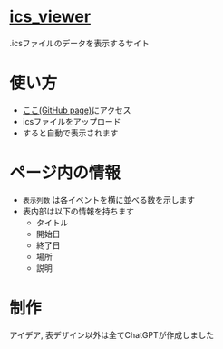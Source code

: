 # [ics_viewer](https://wswsans.github.io/ics_viewer)
.icsファイルのデータを表示するサイト

# 使い方
* [ここ(GitHub page)](https://wswsans.github.io/ics_viewer)にアクセス
* icsファイルをアップロード
* すると自動で表示されます

# ページ内の情報
* `表示列数` は各イベントを横に並べる数を示します
* 表内部は以下の情報を持ちます
   - タイトル
   - 開始日
   - 終了日
   - 場所
   - 説明

# 制作
アイデア, 表デザイン以外は全てChatGPTが作成しました
